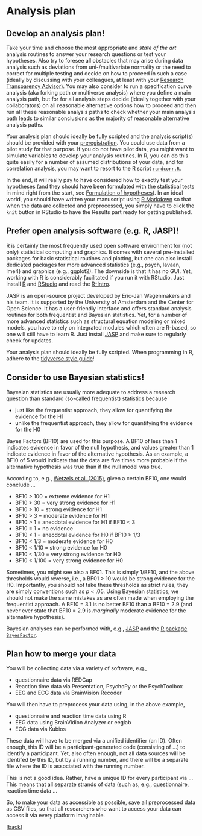 # Analysis plan

## Develop an analysis plan! 

Take your time and choose the most appropriate and *state of the art* analysis routines to answer your research questions or test your hypotheses. Also try to foresee all obstacles that may arise during data analysis such as deviations from uni-/multivariate normality or the need to correct for multiple testing and decide on how to proceed in such a case (ideally by discussing with your colleagues, at least with your [Research Transparency Advisor](01_Research_question.md/#Research-transparency-advisor)). You may also consider to run a specification curve analysis (aka forking path or multiverse analysis)<!--add Wiki entry --> where you define a main analysis path, but for for all analysis steps decide (ideally together with your collaborators) on all reasonable alternative options how to proceed and then run all these reasonable analysis paths to check whether your main analysis path leads to similar conclusions as the majority of reasonable alternative analysis paths.

Your analysis plan should ideally be fully scripted and the analysis script(s) should be provided with your [preregistration](09_Preregistration.md). You could use data from a pilot study for that purpose. If you do not have pilot data, you might want to simulate variables to develop your analysis routines. In R, you can do this quite easily for a number of assumed distributions of your data, and for correlation analysis, you may want to resort to the R script [`randcorr.R`](https://github.com/alex-strobel/DPP-LabManual/blob/main/Functions/randcorr.R). 

In the end, it will really pay to have considered how to exactly test your hypotheses (and they should have been formulated with the statistical tests in mind right from the start, see [Formulation of hypotheses](01_Research_question.md/#Formulation-of-hypotheses)). In an ideal world, you should have written your manuscript using [R Markdown](https://github.com/alex-strobel/DPP-LabManual/wiki/R-Markdown) so that when the data are collected and preprocessed, you simply have to click the `knit` button in RStudio to have the Results part ready for getting published.   

## Prefer open analysis software (e.g. R, JASP)!

R is certainly the most frequently used open software environment for (not only) statistical computing and graphics. It comes with several pre-installed packages for basic statistical routines and plotting, but one can also install dedicated packages for more advanced statistics (e.g., psych, lavaan, lme4) and graphics (e.g., ggplot2). The downside is that it has no GUI. Yet, working with R is considerably facilitated if you run it with RStudio. Just install [R](https://www.r-project.org) and [RStudio](https://www.rstudio.com) and read the [R-Intro](https://cran.r-project.org/manuals.html).

JASP is an open-source project developed by Eric-Jan Wagenmakers and his team. It is supported by the University of Amsterdam and the Center for Open Science. It has a user-friendly interface and offers standard analysis routines for both frequentist and Bayesian statistics. Yet, for a number of more advanced statistics such as structural equation modeling or mixed models, you have to rely on integrated modules which often are R-based, so one will still have to learn R. Just install [JASP](https://jasp-stats.org) and make sure to regularly check for updates.

Your analysis plan should ideally be fully scripted. When programming in R, adhere to the [tidyverse style guide](https://github.com/alex-strobel/DPP-LabManual/wiki/R-programming-style-guide)!

## Consider to use Bayesian statistics!

Bayesian statistics are usually more adequate to address a research question than standard (so-called frequentist) statistics because 

- just like the frequentist approach, they allow for quantifying the evidence for the H1 
- unlike the frequentist approach, they allow for quantifying the evidence for the H0

Bayes Factors (BF10) are used for this purpose. A BF10 of less than 1 indicates evidence in favor of the null hypothesis, and values greater than 1 indicate evidence in favor of the alternative hypothesis. As an example, a BF10 of 5 would indicate that the data are five times more probable if the alternative hypothesis was true than if the null model was true.

According to, e.g., [Wetzels et al. (2015)](https://doi.org/10.1002/9781118625392.wbecp453), given a certain BF10, one would conclude …

- BF10 > 100   = extreme evidence for H1
- BF10 > 30    = very strong evidence for H1
- BF10 > 10    = strong evidence for H1
- BF10 > 3 	   = moderate evidence for H1
- BF10 > 1	   = anecdotal evidence for H1 if BF10 < 3 
- BF10 = 1	   = no evidence
- BF10 < 1	   = anecdotal evidence for H0 if BF10 > 1/3
- BF10 < 1/3	 = moderate evidence for H0
- BF10 < 1/10  = strong evidence for H0
- BF10 < 1/30  = very strong evidence for H0
- BF10 < 1/100 = very strong evidence for H0

Sometimes, you might see also a BF01. This is simply 1/BF10, and the above thresholds would reverse, i.e., a BF01 > 10 would be strong evidence for the H0. 
Importantly, you should not take these thresholds as strict rules, they are simply conventions such as *p* < .05. Using Bayesian statistics, we should not make the same mistakes as are often made when employing the frequentist approach. A BF10 = 3.1 is no better BF10 than a BF10 = 2.9 (and never ever state that BF10 = 2.9 is *marginally* moderate evidence for the alternative hypothesis).   

Bayesian analyses can be performed with, e.g., [JASP](https://jasp-stats.org) and the [R package `BayesFactor`](https://github.com/alex-strobel/DPP-LabManual/wiki/R-package-BayesFactor).

## Plan how to merge your data

You will be collecting data via a variety of software, e.g.,

- questionnaire data via REDCap
- Reaction time data via Presentation, PsychoPy or the PsychToolbox
- EEG and ECG data via BrainVision Recoder

You will then have to preprocess your data using, in the above example,

- questionnaire and reaction time data using R
- EEG data using BrainVidion Analyzer or eeglab 
- ECG data via Kubios

These data will have to be merged via a unified identifier (an ID). Often enough, this ID will be a participant-generated code (consisting of ...) to identify a participant. Yet, also often enough, not all data sources will be identifed by this ID, but by a running number, and there will be a separate file where the ID is associated with the running number.

This is not a good idea. Rather, have a unique ID for every participant via ... <!-- ZEP? pls someone elaborate on that, I have no clue -->
This means that all separate strands of data (such as, e.g., questionnaire, reaction time  data ...

So, to make your data as accessible as possible, save all preprocessed data as CSV files, so that all researchers who want to access your data can access it via every platform imaginable.

[[back](00_How_to_organize_a_research_project.md#organization-of-this-manual)]

